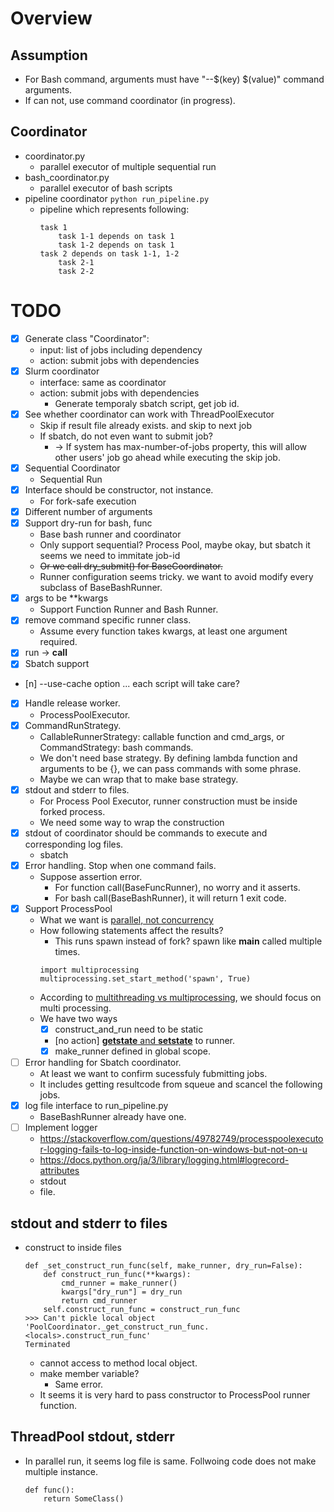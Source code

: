 # Overview

## Assumption
- For Bash command, arguments must have "--$(key) $(value)" command arguments.
- If can not, use command coordinator (in progress).

## Coordinator
- coordinator.py
    - parallel executor of multiple sequential run
- bash_coordinator.py
    - parallel executor of bash scripts
- pipeline coordinator
    `python run_pipeline.py`
    - pipeline which represents following:
        ```
        task 1
            task 1-1 depends on task 1
            task 1-2 depends on task 1
        task 2 depends on task 1-1, 1-2
            task 2-1
            task 2-2
        ```


# TODO
- [x] Generate class "Coordinator":
    - input: list of jobs including dependency
    - action: submit jobs with dependencies
- [x] Slurm coordinator
    - interface: same as coordinator
    - action: submit jobs with dependencies
        - Generate temporaly sbatch script, get job id.
- [x] See whether coordinator can work with ThreadPoolExecutor
    - Skip if result file already exists. and skip to next job
    - If sbatch, do not even want to submit job?
        - -> If system has max-number-of-jobs property, this will allow other users' job go ahead while executing the skip job.
- [x] Sequential Coordinator
    - Sequential Run
- [x] Interface should be constructor, not instance.
    - For fork-safe execution
- [x] Different number of arguments
- [x] Support dry-run for bash, func
    - Base bash runner and coordinator
    - Only support sequential? Process Pool, maybe okay, but sbatch it seems we need to immitate job-id
    - ~~Or we call dry_submit() for BaseCoordinator.~~
    - Runner configuration seems tricky. we want to avoid modify every subclass of BaseBashRunner.
- [x] args to be **kwargs
    - Support Function Runner and Bash Runner.
- [x] remove command specific runner class.
    - Assume every function takes kwargs, at least one argument required.
- [x] run -> __call__
- [x] Sbatch support
- [n] --use-cache option ... each script will take care?
- [x] Handle release worker.
    - ProcessPoolExecutor.
- [x] CommandRunStrategy.
    - CallableRunnerStrategy: callable function and cmd_args, or CommandStrategy: bash commands.
    - We don't need base strategy. By defining lambda function and arguments to be {}, we can pass commands with some phrase.
    - Maybe we can wrap that to make base strategy.
- [x] stdout and stderr to files.
    - For Process Pool Executor, runner construction must be inside forked process.
    - We need some way to wrap the construction
- [x] stdout of coordinator should be commands to execute and corresponding log files.
    - sbatch
- [x] Error handling. Stop when one command fails.
    - Suppose assertion error.
        - For function call(BaseFuncRunner), no worry and it asserts.
        - For bash call(BaseBashRunner), it will return 1 exit code.
- [x] Support ProcessPool
    - What we want is [parallel, not concurrency](https://medium.com/contentsquare-engineering-blog/multithreading-vs-multiprocessing-in-python-ece023ad55a)
    - How following statements affect the results?
        - This runs spawn instead of fork? spawn like __main__ called multiple times.
        ```
        import multiprocessing
        multiprocessing.set_start_method('spawn', True)
        ```
    - According to [multithreading vs multiprocessing](https://medium.com/contentsquare-engineering-blog/multithreading-vs-multiprocessing-in-python-ece023ad55a), we should focus on multi processing.
    - We have two ways
        - [x] construct_and_run need to be static
        - [no action] [__getstate__ and __setstate__](https://stackoverflow.com/questions/47163820/getting-queue-objects-should-only-be-shared-between-processes-through-inheritan) to runner.
        - [x] make_runner defined in global scope.
- [ ] Error handling for Sbatch coordinator.
    - At least we want to confirm sucessfuly fubmitting jobs.
    - It includes getting resultcode from squeue and scancel the following jobs.
- [x] log file interface to run_pipeline.py
    - BaseBashRunner already have one.
- [ ] Implement logger
    - https://stackoverflow.com/questions/49782749/processpoolexecutor-logging-fails-to-log-inside-function-on-windows-but-not-on-u
    - https://docs.python.org/ja/3/library/logging.html#logrecord-attributes
    - stdout
    - file.

## stdout and stderr to files
- construct to inside files
    ```
    def _set_construct_run_func(self, make_runner, dry_run=False):
        def construct_run_func(**kwargs):
            cmd_runner = make_runner()
            kwargs["dry_run"] = dry_run
            return cmd_runner
        self.construct_run_func = construct_run_func
    >>> Can't pickle local object 'PoolCoordinator._get_construct_run_func.<locals>.construct_run_func'
    Terminated
    ```
    - cannot access to method local object.
    - make member variable?
        - Same error.
    - It seems it is very hard to pass constructor to ProcessPool runner function.

## ThreadPool stdout, stderr
- In parallel run, it seems log file is same. Follwoing code does not make multiple instance.
    ```
    def func():
        return SomeClass()
    ```
    